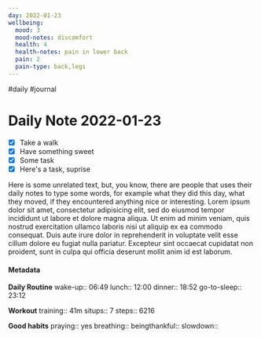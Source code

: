 ```yaml
---
day: 2022-01-23
wellbeing:
  mood: 3
  mood-notes: discomfort
  health: 4
  health-notes: pain in lower back
  pain: 2
  pain-type: back,legs
---
```

#daily #journal
# Daily Note 2022-01-23

- [x] Take a walk
- [x] Have something sweet
- [x] Some task
- [x] Here's a task, suprise

Here is some unrelated text, but, you know, there are people that uses their daily notes to type some words, for example what they did this day, what they moved, if they encountered anything nice or interesting. Lorem ipsum dolor sit amet, consectetur adipisicing elit, sed do eiusmod tempor incididunt ut labore et dolore magna aliqua. Ut enim ad minim veniam, quis nostrud exercitation ullamco laboris nisi ut aliquip ex ea commodo consequat. Duis aute irure dolor in reprehenderit in voluptate velit esse cillum dolore eu fugiat nulla pariatur. Excepteur sint occaecat cupidatat non proident, sunt in culpa qui officia deserunt mollit anim id est laborum.

#### Metadata

**Daily Routine**
wake-up:: 06:49
lunch:: 12:00
dinner:: 18:52
go-to-sleep:: 23:12

**Workout**
training:: 41m
situps:: 7
steps:: 6216

**Good habits**
praying:: yes
breathing:: 
beingthankful:: 
slowdown:: 
